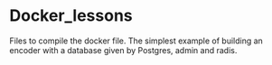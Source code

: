# Docker_lessons
Files to compile the docker file. The simplest example of building an encoder with a database given by Postgres, admin and radis.
